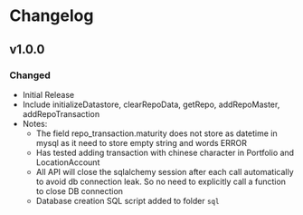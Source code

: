 # Changelog

## v1.0.0

### Changed

- Initial Release
- Include initializeDatastore, clearRepoData, getRepo, addRepoMaster, addRepoTransaction
- Notes:
  - The field repo_transaction.maturity does not store as datetime in mysql as it need to store empty string and words ERROR
  - Has tested adding transaction with chinese character in Portfolio and LocationAccount
  - All API will close the sqlalchemy session after each call automatically to avoid db connection leak. So no need to explicitly call a function to close DB connection
  - Database creation SQL script added to folder `sql`

